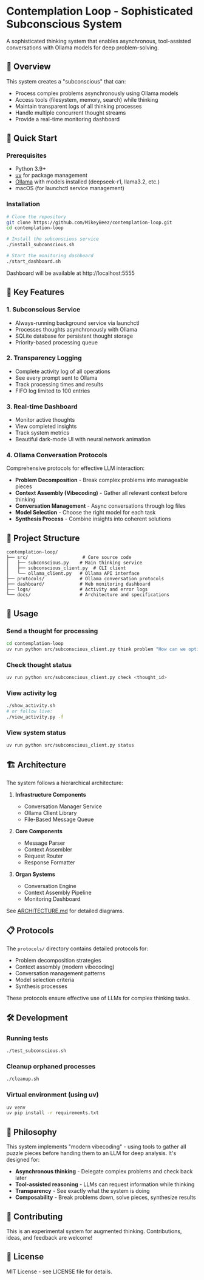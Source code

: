 # Contemplation Loop - Sophisticated Subconscious System

A sophisticated thinking system that enables asynchronous, tool-assisted conversations with Ollama models for deep problem-solving.

## 🧠 Overview

This system creates a "subconscious" that can:
- Process complex problems asynchronously using Ollama models
- Access tools (filesystem, memory, search) while thinking
- Maintain transparent logs of all thinking processes
- Handle multiple concurrent thought streams
- Provide a real-time monitoring dashboard

## 🚀 Quick Start

### Prerequisites
- Python 3.9+
- [uv](https://github.com/astral-sh/uv) for package management
- [Ollama](https://ollama.ai/) with models installed (deepseek-r1, llama3.2, etc.)
- macOS (for launchctl service management)

### Installation

```bash
# Clone the repository
git clone https://github.com/MikeyBeez/contemplation-loop.git
cd contemplation-loop

# Install the subconscious service
./install_subconscious.sh

# Start the monitoring dashboard
./start_dashboard.sh
```

Dashboard will be available at http://localhost:5555

## 🎯 Key Features

### 1. Subconscious Service
- Always-running background service via launchctl
- Processes thoughts asynchronously with Ollama
- SQLite database for persistent thought storage
- Priority-based processing queue

### 2. Transparency Logging
- Complete activity log of all operations
- See every prompt sent to Ollama
- Track processing times and results
- FIFO log limited to 100 entries

### 3. Real-time Dashboard
- Monitor active thoughts
- View completed insights
- Track system metrics
- Beautiful dark-mode UI with neural network animation

### 4. Ollama Conversation Protocols
Comprehensive protocols for effective LLM interaction:
- **Problem Decomposition** - Break complex problems into manageable pieces
- **Context Assembly (Vibecoding)** - Gather all relevant context before thinking
- **Conversation Management** - Async conversations through log files
- **Model Selection** - Choose the right model for each task
- **Synthesis Process** - Combine insights into coherent solutions

## 📁 Project Structure

```
contemplation-loop/
├── src/                    # Core source code
│   ├── subconscious.py    # Main thinking service
│   ├── subconscious_client.py  # CLI client
│   └── ollama_client.py   # Ollama API interface
├── protocols/             # Ollama conversation protocols
├── dashboard/             # Web monitoring dashboard
├── logs/                  # Activity and error logs
└── docs/                  # Architecture and specifications
```

## 🔧 Usage

### Send a thought for processing
```bash
cd contemplation-loop
uv run python src/subconscious_client.py think problem "How can we optimize database queries?" --priority high
```

### Check thought status
```bash
uv run python src/subconscious_client.py check <thought_id>
```

### View activity log
```bash
./show_activity.sh
# or follow live:
./view_activity.py -f
```

### View system status
```bash
uv run python src/subconscious_client.py status
```

## 🏗️ Architecture

The system follows a hierarchical architecture:

1. **Infrastructure Components**
   - Conversation Manager Service
   - Ollama Client Library
   - File-Based Message Queue

2. **Core Components**
   - Message Parser
   - Context Assembler
   - Request Router
   - Response Formatter

3. **Organ Systems**
   - Conversation Engine
   - Context Assembly Pipeline
   - Monitoring Dashboard

See [ARCHITECTURE.md](docs/ARCHITECTURE.md) for detailed diagrams.

## 📋 Protocols

The `protocols/` directory contains detailed protocols for:
- Problem decomposition strategies
- Context assembly (modern vibecoding)
- Conversation management patterns
- Model selection criteria
- Synthesis processes

These protocols ensure effective use of LLMs for complex thinking tasks.

## 🛠️ Development

### Running tests
```bash
./test_subconscious.sh
```

### Cleanup orphaned processes
```bash
./cleanup.sh
```

### Virtual environment (using uv)
```bash
uv venv
uv pip install -r requirements.txt
```

## 📝 Philosophy

This system implements "modern vibecoding" - using tools to gather all puzzle pieces before handing them to an LLM for deep analysis. It's designed for:

- **Asynchronous thinking** - Delegate complex problems and check back later
- **Tool-assisted reasoning** - LLMs can request information while thinking
- **Transparency** - See exactly what the system is doing
- **Composability** - Break problems down, solve pieces, synthesize results

## 🤝 Contributing

This is an experimental system for augmented thinking. Contributions, ideas, and feedback are welcome!

## 📄 License

MIT License - see LICENSE file for details.
